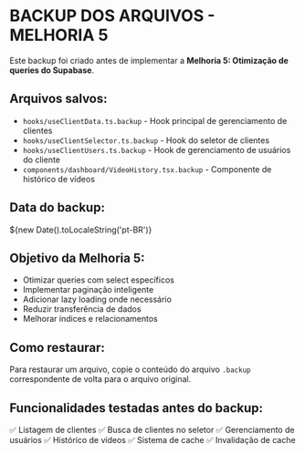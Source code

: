 
# BACKUP DOS ARQUIVOS - MELHORIA 5

Este backup foi criado antes de implementar a **Melhoria 5: Otimização de queries do Supabase**.

## Arquivos salvos:
- `hooks/useClientData.ts.backup` - Hook principal de gerenciamento de clientes
- `hooks/useClientSelector.ts.backup` - Hook do seletor de clientes 
- `hooks/useClientUsers.ts.backup` - Hook de gerenciamento de usuários do cliente
- `components/dashboard/VideoHistory.tsx.backup` - Componente de histórico de vídeos

## Data do backup:
${new Date().toLocaleString('pt-BR')}

## Objetivo da Melhoria 5:
- Otimizar queries com select específicos
- Implementar paginação inteligente
- Adicionar lazy loading onde necessário
- Reduzir transferência de dados
- Melhorar índices e relacionamentos

## Como restaurar:
Para restaurar um arquivo, copie o conteúdo do arquivo `.backup` correspondente de volta para o arquivo original.

## Funcionalidades testadas antes do backup:
✅ Listagem de clientes
✅ Busca de clientes no seletor
✅ Gerenciamento de usuários
✅ Histórico de vídeos
✅ Sistema de cache
✅ Invalidação de cache

